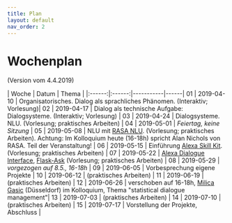 ```yaml
---
title: Plan
layout: default
nav_order: 2
---
```


# Wochenplan

(Version vom 4.4.2019)

| Woche | Datum | Thema |
|:------:|:------:|-----------|------|
01 | 2019-04-10 | Organisatorisches. Dialog als sprachliches Phänomen. (Interaktiv; Vorlesung)|
02 | 2019-04-17 | Dialog als technische Aufgabe: Dialogsysteme. (Interaktiv; Vorlesung) |
03 | 2019-04-24 | Dialogsysteme. NLU. (Vorlesung; praktisches Arbeiten) |
04 | 2019-05-01 | *Feiertag, keine Sitzung* |
05 | 2019-05-08 | NLU mit [RASA NLU](https://rasa.com/docs/nlu/). (Vorlesung; praktisches Arbeiten). Achtung: Im Kolloquium heute (16-18h) spricht Alan Nichols von RASA. Teil der Veranstaltung! |
06 | 2019-05-15 | Einführung [Alexa Skill Kit](https://developer.amazon.com/de/docs/ask-overviews/build-skills-with-the-alexa-skills-kit.html). (Vorlesung; praktisches Arbeiten) |
07 | 2019-05-22 | [Alexa Dialogue Interface](https://developer.amazon.com/de/docs/custom-skills/dialog-interface-reference.html), [Flask-Ask](https://flask-ask.readthedocs.io/en/latest/) (Vorlesung; praktisches Arbeiten) |
08 | 2019-05-29 | *vorgezogen auf 8.5., 16-18h* |
09 | 2019-06-05 | Vorbesprechung eigene Projekte |
10 | 2019-06-12 | (praktisches Arbeiten) |
11 | 2019-06-19 | (praktisches Arbeiten) |
12 | 2019-06-26 | verschoben auf 16-18h, [Milica Gasic](http://mi.eng.cam.ac.uk/~mg436/) (Düsseldorf) im Kolloquium, Thema "statistical dialogue management"|
13 | 2019-07-03 | (praktisches Arbeiten) |
14 | 2019-07-10 | (praktisches Arbeiten) |
15 | 2019-07-17 | Vorstellung der Projekte, Abschluss |
